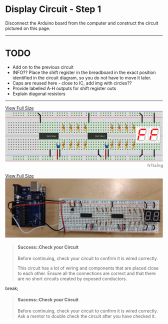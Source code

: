 # Display Circuit - Step 1





Disconnect the Arduino board from the computer and construct the circuit pictured on this page.  

---
# TODO
- Add on to the previous circuit
- INFO?? Place the shift register in the breadboard in the exact position identified in the circuit diagram, so you do not have to move it later.
- Caps are reused here - close to IC, add img with circles??
- Provide labelled A-H outputs for shift register outs
- Explain diagonal resistors
---

<a href="/assets/display-circuit/breadboard_step1.png" target="_blank">View Full Size</a>
![](/assets/display-circuit/breadboard_step1.png)

<a href="/assets/display-circuit/prototype_step1.jpg" target="_blank">View Full Size</a>
![](/assets/display-circuit/prototype_step1.jpg)


> #### Success::Check your Circuit
>
> Before continuing, check your circuit to confirm it is wired correctly.
>
> This circuit has a lot of wiring and components that are placed close to each other. Ensure all the connections are correct and that there are no short circuits created by exposed conductors.


break;


> #### Success::Check your Circuit
>
> Before continuing, check your circuit to confirm it is wired correctly. Ask a mentor to double check the circuit after you have checked it.

